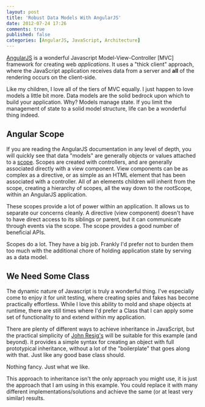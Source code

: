 ```yaml
---
layout: post
title: 'Robust Data Models With AngularJS'
date: 2012-07-24 17:26
comments: true
published: false
categories: [AngularJS, JavaScript, Architecture]
---
```


[AngularJS](http://angularjs.org) is a wonderful Javascript Model-View-Controller [MVC] framework for creating web _applications_. It uses a "thick client" approach, where the JavaScript application receives data from a server and **all** of the rendering occurs on the client-side.

Like my children, I love all of the tiers of MVC equally. I just happen to love models a little bit more. Data models are the solid bedrock upon which to build your application. Why? Models manage state. If you limit the management of state to a solid model structure, life can be a wonderful thing indeed.

## Angular Scope

If you are reading the AngularJS documentation in any level of depth, you will quickly see that data "models" are generally objects or values attached to a [scope](http://docs.angularjs.org/guide/scope). Scopes are created with controllers, and are generally associated directly with a view component. View components can be as complex as a directive, or as simple as an HTML element that has been associated with a controller. All of an elements children will inherit from the scope, creating a hierarchy of scopes, all the way down to the rootScope, within an AngularJS application.

These scopes provide a lot of power within an application. It allows us to separate our concerns cleanly. A directive (view component) doesn't have to have direct access to its siblings or parent, but it can communicate through events via the scope. The scope provides a good number of beneficial APIs.

Scopes do a lot. They have a big job. Frankly I'd prefer not to burden them too much with the additional chore of holding application state by serving as a data model.

## We Need Some Class

The dynamic nature of Javascript is truly a wonderful thing. I've especially come to enjoy it for unit testing, where creating spies and fakes has become practically effortless. While I love this ability to mold and shape objects at runtime, there are still times where I'd prefer a Class that I can apply some set of functionality to and extend within my application.

There are plenty of different ways to achieve inheritance in JavaScript, but the practical simplicity of [John Resig's](http://ejohn.org/blog/simple-javascript-inheritance/) will be suitable for this example (and beyond). it provides a simple syntax for creating an object with full prototypical inheritance, without a lot of the "boilerplate" that goes along with that. Just like any good base class should.

Nothing fancy. Just what we like.

This approach to inheritance isn't the only approach you might use, it is just the approach that I am using in this example. You could replace it with many different implementations/solutions and achieve the same (or at least very similar) results.
